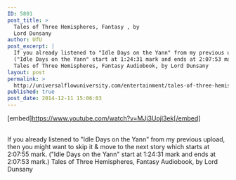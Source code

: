 ```yaml
---
ID: 5801
post_title: >
  Tales of Three Hemispheres, Fantasy , by
  Lord Dunsany
author: UfU
post_excerpt: |
  If you already listened to "Idle Days on the Yann" from my previous upload, then you might want to skip it & move to the next story which starts at 2:07:55 mark.
  ("Idle Days on the Yann" start at 1:24:31 mark and ends at 2:07:53 mark.)
  Tales of Three Hemispheres, Fantasy Audiobook, by Lord Dunsany
layout: post
permalink: >
  http://universalflowuniversity.com/entertainment/tales-of-three-hemispheres-fantasy-by-lord-dunsany/
published: true
post_date: 2014-12-11 15:06:03
---
```

[embed]https://www.youtube.com/watch?v=MJj3Uojl3ek[/embed]</br></br>
<p>If you already listened to "Idle Days on the Yann" from my previous upload, then you might want to skip it & move to the next story which starts at 2:07:55 mark.
("Idle Days on the Yann" start at 1:24:31 mark and ends at 2:07:53 mark.)
Tales of Three Hemispheres, Fantasy Audiobook, by Lord Dunsany</p>